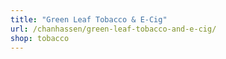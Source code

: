 ```yaml
---
title: "Green Leaf Tobacco & E-Cig"
url: /chanhassen/green-leaf-tobacco-and-e-cig/
shop: tobacco
---
```

